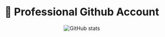 <h1 align="center">💼 Professional Github Account</h3>

<div align="center">
  
  ![GitHub stats](https://github-readme-stats.vercel.app/api?username=AntoineRBpro&show_icons=true&theme=tokyonight&count_private=true) 
  
</div>
